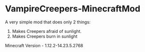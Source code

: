 # VampireCreepers-MinecraftMod
A very simple mod that does only 2 things:
<ol>
  <li>Makes Creepers afraid of sunlight.</li>
  <li>Makes Creepers burn in sunlight</li>
</ol>

Minecraft Version - 1.12.2-14.23.5.2768
